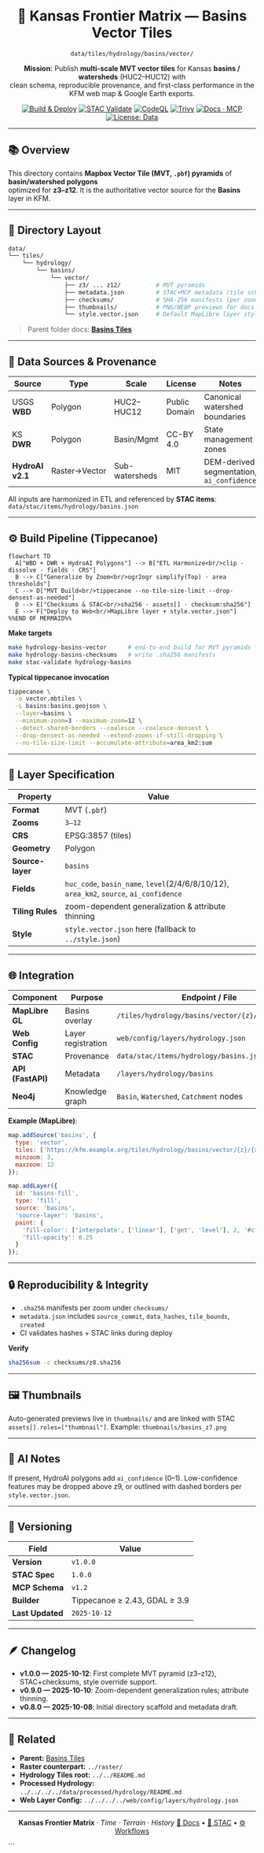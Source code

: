 <div align="center">

# 🧱 Kansas Frontier Matrix — Basins Vector Tiles  
`data/tiles/hydrology/basins/vector/`

**Mission:** Publish **multi-scale MVT vector tiles** for Kansas **basins / watersheds** (HUC2–HUC12) with  
clean schema, reproducible provenance, and first-class performance in the KFM web map & Google Earth exports.

[![Build & Deploy](https://github.com/bartytime4life/Kansas-Frontier-Matrix/actions/workflows/site.yml/badge.svg)](../../../../../.github/workflows/site.yml)
[![STAC Validate](https://github.com/bartytime4life/Kansas-Frontier-Matrix/actions/workflows/stac-validate.yml/badge.svg)](../../../../../.github/workflows/stac-validate.yml)
[![CodeQL](https://github.com/bartytime4life/Kansas-Frontier-Matrix/actions/workflows/codeql.yml/badge.svg)](../../../../../.github/workflows/codeql.yml)
[![Trivy](https://github.com/bartytime4life/Kansas-Frontier-Matrix/actions/workflows/trivy.yml/badge.svg)](../../../../../.github/workflows/trivy.yml)
[![Docs · MCP](https://img.shields.io/badge/Docs-MCP-blue)](../../../../../docs/)
[![License: Data](https://img.shields.io/badge/License-CC--BY%204.0-green)](../../../../../LICENSE)

</div>

---

## 📚 Overview

This directory contains **Mapbox Vector Tile (MVT, `.pbf`) pyramids** of **basin/watershed polygons**  
optimized for **z3–z12**. It is the authoritative vector source for the **Basins** layer in KFM.

---

## 🧱 Directory Layout

```bash
data/
└── tiles/
    └── hydrology/
        └── basins/
            └── vector/
                ├── z3/ ... z12/          # MVT pyramids
                ├── metadata.json         # STAC+MCP metadata (tile schema, extents, hashes)
                ├── checksums/            # SHA-256 manifests (per zoom + aggregate)
                ├── thumbnails/           # PNG/WEBP previews for docs & STAC
                └── style.vector.json     # Default MapLibre layer style (optional override)
````

> Parent folder docs: **[Basins Tiles](../README.md)**

---

## 🧩 Data Sources & Provenance

| Source           | Type          | Scale          | License       | Notes                                     |
| ---------------- | ------------- | -------------- | ------------- | ----------------------------------------- |
| USGS **WBD**     | Polygon       | HUC2–HUC12     | Public Domain | Canonical watershed boundaries            |
| KS **DWR**       | Polygon       | Basin/Mgmt     | CC-BY 4.0     | State management zones                    |
| **HydroAI v2.1** | Raster→Vector | Sub-watersheds | MIT           | DEM-derived segmentation, `ai_confidence` |

All inputs are harmonized in ETL and referenced by **STAC items**:
`data/stac/items/hydrology/basins.json`

---

## ⚙️ Build Pipeline (Tippecanoe)

```mermaid
flowchart TD
  A["WBD + DWR + HydroAI Polygons"] --> B["ETL Harmonize<br/>clip · dissolve · fields · CRS"]
  B --> C["Generalize by Zoom<br/>ogr2ogr simplify(Top) · area thresholds"]
  C --> D["MVT Build<br/>tippecanoe --no-tile-size-limit --drop-densest-as-needed"]
  D --> E["Checksums & STAC<br/>sha256 · assets[] · checksum:sha256"]
  E --> F["Deploy to Web<br/>MapLibre layer + style.vector.json"]
%%END OF MERMAID%%
```

**Make targets**

```bash
make hydrology-basins-vector      # end-to-end build for MVT pyramids
make hydrology-basins-checksums   # write .sha256 manifests
make stac-validate hydrology-basins
```

**Typical tippecanoe invocation**

```bash
tippecanoe \
  -o vector.mbtiles \
  -L basins:basins.geojson \
  --layer=basins \
  --minimum-zoom=3 --maximum-zoom=12 \
  --detect-shared-borders --coalesce --coalesce-densest \
  --drop-densest-as-needed --extend-zooms-if-still-dropping \
  --no-tile-size-limit --accumulate-attribute=area_km2:sum
```

---

## 🧭 Layer Specification

| Property         | Value                                                                                   |
| ---------------- | --------------------------------------------------------------------------------------- |
| **Format**       | MVT (`.pbf`)                                                                            |
| **Zooms**        | `3–12`                                                                                  |
| **CRS**          | EPSG:3857 (tiles)                                                                       |
| **Geometry**     | Polygon                                                                                 |
| **Source-layer** | `basins`                                                                                |
| **Fields**       | `huc_code`, `basin_name`, `level`(2/4/6/8/10/12), `area_km2`, `source`, `ai_confidence` |
| **Tiling Rules** | zoom-dependent generalization & attribute thinning                                      |
| **Style**        | `style.vector.json` here (fallback to `../style.json`)                                  |

---

## 🌐 Integration

| Component         | Purpose            | Endpoint / File                                  |
| ----------------- | ------------------ | ------------------------------------------------ |
| **MapLibre GL**   | Basins overlay     | `/tiles/hydrology/basins/vector/{z}/{x}/{y}.pbf` |
| **Web Config**    | Layer registration | `web/config/layers/hydrology.json`               |
| **STAC**          | Provenance         | `data/stac/items/hydrology/basins.json`          |
| **API (FastAPI)** | Metadata           | `/layers/hydrology/basins`                       |
| **Neo4j**         | Knowledge graph    | `Basin`, `Watershed`, `Catchment` nodes          |

**Example (MapLibre)**:

```js
map.addSource('basins', {
  type: 'vector',
  tiles: ['https://kfm.example.org/tiles/hydrology/basins/vector/{z}/{x}/{y}.pbf'],
  minzoom: 3,
  maxzoom: 12
});

map.addLayer({
  id: 'basins-fill',
  type: 'fill',
  source: 'basins',
  'source-layer': 'basins',
  paint: {
    'fill-color': ['interpolate', ['linear'], ['get', 'level'], 2, '#cfe8ff', 12, '#0059b3'],
    'fill-opacity': 0.25
  }
});
```

---

## 🔒 Reproducibility & Integrity

* `.sha256` manifests per zoom under `checksums/`
* `metadata.json` includes `source_commit`, `data_hashes`, `tile_bounds`, `created`
* CI validates hashes + STAC links during deploy

**Verify**

```bash
sha256sum -c checksums/z8.sha256
```

---

## 🖼️ Thumbnails

Auto-generated previews live in `thumbnails/` and are linked with STAC `assets[].roles=["thumbnail"]`.
Example: `thumbnails/basins_z7.png`

---

## 🧠 AI Notes

If present, HydroAI polygons add `ai_confidence` (0–1). Low-confidence features may be dropped above z9,
or outlined with dashed borders per `style.vector.json`.

---

## 🧾 Versioning

| Field            | Value                         |
| ---------------- | ----------------------------- |
| **Version**      | `v1.0.0`                      |
| **STAC Spec**    | `1.0.0`                       |
| **MCP Schema**   | `v1.2`                        |
| **Builder**      | Tippecanoe ≥ 2.43, GDAL ≥ 3.9 |
| **Last Updated** | `2025-10-12`                  |

---

## 🪶 Changelog

* **v1.0.0 — 2025-10-12**: First complete MVT pyramid (z3–z12), STAC+checksums, style override support.
* **v0.9.0 — 2025-10-10**: Zoom-dependent generalization rules; attribute thinning.
* **v0.8.0 — 2025-10-08**: Initial directory scaffold and metadata draft.

---

## 🔗 Related

* **Parent:** [Basins Tiles](../README.md)
* **Raster counterpart:** `../raster/`
* **Hydrology Tiles root:** `../../README.md`
* **Processed Hydrology:** `../../../../data/processed/hydrology/README.md`
* **Web Layer Config:** `../../../../web/config/layers/hydrology.json`

---

<div align="center">

**Kansas Frontier Matrix** · *Time · Terrain · History*
[📘 Docs](../../../../../docs/) • [🧭 STAC](../../../../../data/stac/) • [⚙️ Workflows](../../../../../.github/workflows/)

</div>
```

